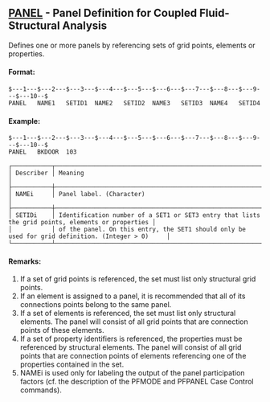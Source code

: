 ## [PANEL](https://nexus.hexagon.com/documentationcenter/bundle/MSC_Nastran_2022.4/page/Nastran_Combined_Book/qrg/bulkp/TOC.PANEL.xhtml) - Panel Definition for Coupled Fluid-Structural Analysis

Defines one or more panels by referencing sets of grid points, elements or properties.

#### Format:

```nastran
$---1---$---2---$---3---$---4---$---5---$---6---$---7---$---8---$---9---$---10--$
PANEL   NAME1   SETID1  NAME2   SETID2  NAME3   SETID3  NAME4   SETID4          
```

#### Example:

```nastran
$---1---$---2---$---3---$---4---$---5---$---6---$---7---$---8---$---9---$---10--$
PANEL   BKDOOR  103                                                             
```

```text
┌───────────┬──────────────────────────────────────────────────────────────────────────────────────────────────┐
│ Describer │ Meaning                                                                                          │
├───────────┼──────────────────────────────────────────────────────────────────────────────────────────────────┤
│ NAMEi     │ Panel label. (Character)                                                                         │
├───────────┼──────────────────────────────────────────────────────────────────────────────────────────────────┤
│ SETIDi    │ Identification number of a SET1 or SET3 entry that lists the grid points, elements or properties │
│           │ of the panel. On this entry, the SET1 should only be used for grid definition. (Integer > 0)     │
└───────────┴──────────────────────────────────────────────────────────────────────────────────────────────────┘
```

#### Remarks:

1. If a set of grid points is referenced, the set must list only structural grid points.
2. If an element is assigned to a panel, it is recommended that all of its connections points belong to the same panel.
3. If a set of elements is referenced, the set must list only structural elements. The panel will consist of all grid points that are connection points of these elements.
4. If a set of property identifiers is referenced, the properties must be referenced by structural elements. The panel will consist of all grid points that are connection points of elements referencing one of the properties contained in the set.
5. NAMEi is used only for labeling the output of the panel participation factors (cf. the description of the PFMODE and PFPANEL Case Control commands).
